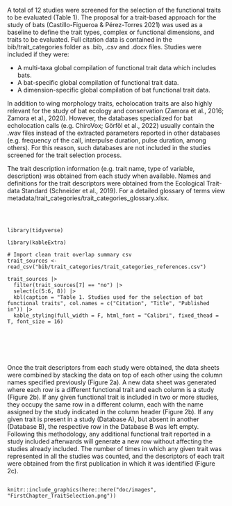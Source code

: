 A total of 12 studies were screened for the selection of the functional traits to be evaluated (Table 1). The proposal for a trait-based approach for the study of bats (Castillo-Figueroa & Pérez-Torres 2021) was used as a baseline to define the trait types, complex or functional dimensions, and traits to be evaluated. Full citation data is contained in the bib/trait_categories folder as .bib, .csv and .docx files. Studies were included if they were:

-   A multi-taxa global compilation of functional trait data which includes bats.
-   A bat-specific global compilation of functional trait data.
-   A dimension-specific global compilation of bat functional trait data.

In addition to wing morphology traits, echolocation traits are also highly relevant for the study of bat ecology and conservation (Zamora et al., 2016; Zamora et al., 2020). However, the databases specialized for bat echolocation calls (e.g. ChiroVox; Görföl et al., 2022) usually contain the .wav files instead of the extracted parameters reported in other databases (e.g. frequency of the call, interpulse duration, pulse duration, among others). For this reason, such databases are not included in the studies screened for the trait selection process.

The trait description information (e.g. trait name, type of variable, description) was obtained from each study when available. Names and definitions for the trait descriptors were obtained from the Ecological Trait-data Standard (Schneider et al., 2019). For a detailed glossary of terms view metadata/trait_categories/trait_categories_glossary.xlsx.

<br>

```{r Trait sources selection list, echo=FALSE, message=FALSE, warning=FALSE, tidy=FALSE}

library(tidyverse)

library(kableExtra)

# Import clean trait overlap summary csv
trait_sources <- read_csv("bib/trait_categories/trait_categories_references.csv")

trait_sources |>
  filter(trait_sources[7] == "no") |>
  select(c(5:6, 8)) |>
  kbl(caption = "Table 1. Studies used for the selection of bat functional traits", col.names = c("Citation", "Title", "Published in")) |>
  kable_styling(full_width = F, html_font = "Calibri", fixed_thead = T, font_size = 16)
  


```

<br> <br>

Once the trait descriptors from each study were obtained, the data sheets were combined by stacking the data on top of each other using the column names specified previously (Figure 2a). A new data sheet was generated where each row is a different functional trait and each column is a study (Figure 2b). If any given functional trait is included in two or more studies, they occupy the same row in a different column, each with the name assigned by the study indicated in the column header (Figure 2b). If any given trait is present in a study (Database A), but absent in another (Database B), the respective row in the Database B was left empty. Following this methodology, any additional functional trait reported in a study included afterwards will generate a new row without affecting the studies already included. The number of times in which any given trait was represented in all the studies was counted, and the descriptors of each trait were obtained from the first publication in which it was identified (Figure 2c).

```{r trait selection process, fig.align = 'center', out.width = "90%", fig.cap = "Figure 2. Workflow for the screening and selection of bat functional traits to be evaluated. The first two columns in b) and c) correspond to trait type and the trait complex or functional dimension following Castillo-Figueroa & Pérez-Torres (2021).", echo=FALSE, message=FALSE}

knitr::include_graphics(here::here("doc/images", "FirstChapter_TraitSelection.png"))

```

<br> <br>
